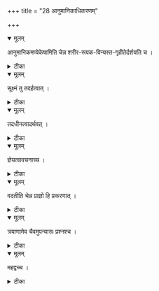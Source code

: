 +++
title = "28 आनुमानिकाधिकरणम्"

+++


<details open><summary>मूलम्</summary>

आनुमानिकमप्येकेषामिति चेन्न शरीर-रूपक-विन्यस्त-गृहीतेर्दर्शयति च ।
</details>



<details><summary>टीका</summary>

प्रधानमपि चैकेषां कारणं त्विति चेन्न हि । रथरूपेण विन्यस्ततनुरव्यक्तमुच्यते ॥ [110]
</details>



<details open><summary>मूलम्</summary>

सूक्ष्मं तु तदर्हत्वात् ।
</details>



<details><summary>टीका</summary>

शरीरावस्थमव्यक्तं प्रवृत्त्यर्हं तदेव हि । तस्मादव्यक्तशब्देन न प्रधानमिहोच्यते ॥ [111]
</details>



<details open><summary>मूलम्</summary>

तदधीनत्वादर्थवत् ।
</details>



<details><summary>टीका</summary>

परमात्माधीनतया रथत्वादिनिरूपणम् । स्यात् प्रयोजनवत् सर्वं नाव्यक्तमिह तान्त्रिकम् ॥ [112]
</details>



<details open><summary>मूलम्</summary>

ज्ञेयत्वावचनाच्च ।
</details>



<details><summary>टीका</summary>

ज्ञेयत्वेन ह्यवचनान्न प्रधानमिहोच्यते । व्यक्ताव्यक्तज्ञविज्ञानादिति तेषां मतं ह्यतः ॥ [113]
</details>



<details open><summary>मूलम्</summary>

वदतीति चेन्न प्राज्ञो हि प्रकरणात् ।
</details>



<details><summary>टीका</summary>

अशब्दमस्पर्शमिति ज्ञेयं तद्वदति श्रुतिः । इति चेन्न प्रकरणात् परमात्मा हि कथ्यते ॥ [114]
</details>



<details open><summary>मूलम्</summary>

त्रयाणामेव चैवमुपन्यासः प्रश्नश्च ।
</details>



<details><summary>टीका</summary>

उपासनमुपास्यं च ध्यातारं पृच्छतस्तदा । उपदेशत्रयाणां च न प्रधानमिहोच्यते ॥ [115]
</details>



<details open><summary>मूलम्</summary>

महद्वच्च ।
</details>



<details><summary>टीका</summary>

महत्तत्त्वाग्रहो यद्वदात्मशब्दविशेषणात् । प्रधानस्याप्यग्रहस्तु परत्वादात्मनस्तथा ॥ [116]
</details>

